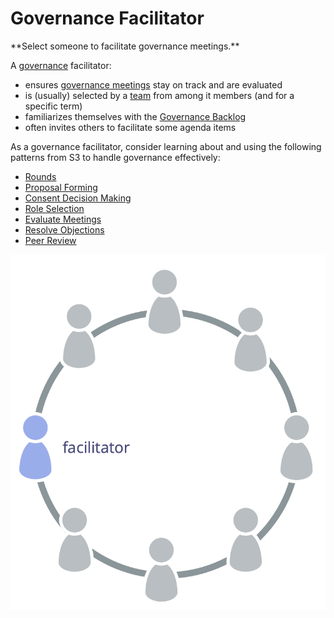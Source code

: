 # Governance Facilitator

<summary>
**Select someone to facilitate governance meetings.**
</summary>

A [governance](glossary:governance) facilitator:

-   ensures [governance meetings](section:governance-meeting) stay on track and are evaluated
-   is (usually) selected by a [team](glossary:team) from among it members (and for a specific term)
-   familiarizes themselves with the [Governance Backlog](section:governance-backlog)
-   often invites others to facilitate some agenda items

As a governance facilitator, consider learning about and using the following patterns from S3 to handle governance effectively:

-   [Rounds](section:rounds)
-   [Proposal Forming](section:proposal-forming)
-   [Consent Decision Making](section:consent-decision-making)
-   [Role Selection](section:role-selection)
-   [Evaluate Meetings](section:evaluate-meetings)
-   [Resolve Objections](section:resolve-objections)
-   [Peer Review](section:peer-review)

![The governance facilitator is typically a member of the team](img/circle/facilitator.png)
